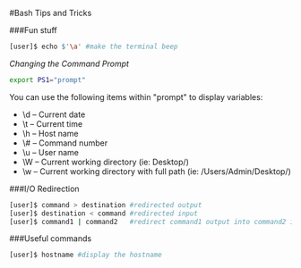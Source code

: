 #Bash Tips and Tricks

###Fun stuff
```bash
[user]$ echo $'\a' #make the terminal beep
```
_Changing the Command Prompt_
```bash
export PS1="prompt"
```
You can use the following items within "prompt" to display variables:
* \d – Current date
* \t – Current time
* \h – Host name
* \\# – Command number
* \u – User name
* \W – Current working directory (ie: Desktop/)
* \w – Current working directory with full path (ie: /Users/Admin/Desktop/)

###I/O Redirection
```bash
[user]$ command > destination #redirected output
[user]$ destination < command #redirected input
[user]$ command1 | command2   #redirect command1 output into command2 input
```

###Useful commands
```bash
[user]$ hostname #display the hostname
```
